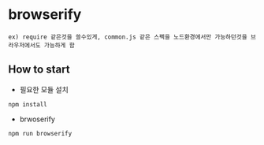 # browserify

```
ex) require 같은것을 쓸수있게, common.js 같은 스펙을 노드환경에서만 가능하던것을 브라우저에서도 가능하게 함
```

## How to start

- 필요한 모듈 설치

```
npm install
```

- brwoserify

```
npm run browserify
```
